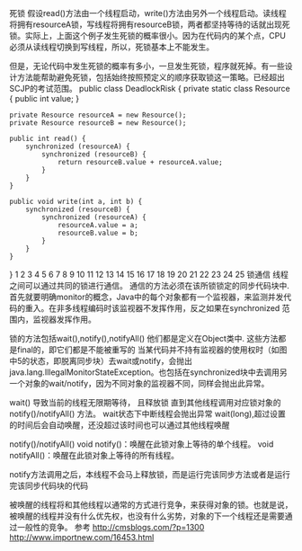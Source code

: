 死锁
假设read()方法由一个线程启动，write()方法由另外一个线程启动。读线程将拥有resourceA锁，写线程将拥有resourceB锁，两者都坚持等待的话就出现死锁。实际上，上面这个例子发生死锁的概率很小。因为在代码内的某个点，CPU必须从读线程切换到写线程，所以，死锁基本上不能发生。

但是，无论代码中发生死锁的概率有多小，一旦发生死锁，程序就死掉。有一些设计方法能帮助避免死锁，包括始终按照预定义的顺序获取锁这一策略。已经超出SCJP的考试范围。
public class DeadlockRisk { 
    private static class Resource { 
        public int value; 
    } 

    private Resource resourceA = new Resource(); 
    private Resource resourceB = new Resource(); 

    public int read() { 
        synchronized (resourceA) { 
            synchronized (resourceB) { 
                return resourceB.value + resourceA.value; 
            } 
        } 
    } 

    public void write(int a, int b) { 
        synchronized (resourceB) { 
            synchronized (resourceA) { 
                resourceA.value = a; 
                resourceB.value = b; 
            } 
        } 
    } 
}
1
2
3
4
5
6
7
8
9
10
11
12
13
14
15
16
17
18
19
20
21
22
23
24
25
锁通信
线程之间可以通过共同的锁进行通信。
通信的方法必须在该所锁锁定的同步代码块中.
首先就要明确monitor的概念，Java中的每个对象都有一个监视器，来监测并发代码的重入。在非多线程编码时该监视器不发挥作用，反之如果在synchronized 范围内，监视器发挥作用。

锁的方法包括wait(),notify(),notifyAll()
他们都是定义在Object类中.
这些方法都是final的，即它们都是不能被重写的
当某代码并不持有监视器的使用权时（如图中5的状态，即脱离同步块）去wait或notify，会抛出java.lang.IllegalMonitorStateException。也包括在synchronized块中去调用另一个对象的wait/notify，因为不同对象的监视器不同，同样会抛出此异常。

wait()
导致当前的线程无限期等待，
且释放锁
直到其他线程调用对应锁对象的 notify()/notifyAll() 方法。
wait状态下中断线程会抛出异常 
wait(long),超过设置的时间后会自动唤醒，还没超过该时间也可以通过其他线程唤醒

notify()/notifyAll()
void notify()：唤醒在此锁对象上等待的单个线程。 
void notifyAll()：唤醒在此锁对象上等待的所有线程。 

notify方法调用之后，本线程不会马上释放锁，而是运行完该同步方法或者是运行完该同步代码块的代码


被唤醒的线程将和其他线程以通常的方式进行竞争，来获得对象的锁。也就是说，被唤醒的线程并没有什么优先权，也没有什么劣势，对象的下一个线程还是需要通过一般性的竞争。
参考
http://cmsblogs.com/?p=1300 
http://www.importnew.com/16453.html